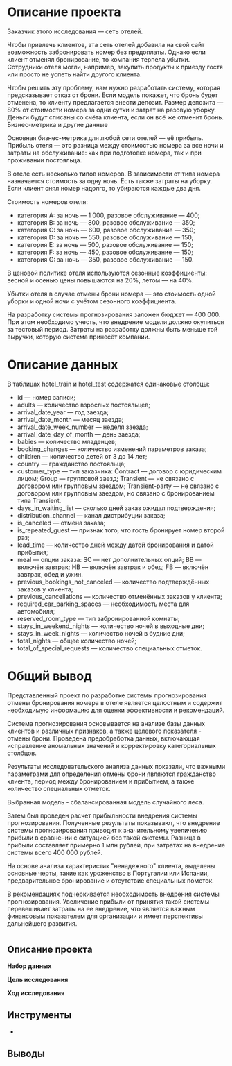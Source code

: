 # Описание проекта
Заказчик этого исследования — сеть отелей. 

Чтобы привлечь клиентов, эта сеть отелей добавила на свой сайт возможность забронировать номер без предоплаты. Однако если клиент отменял бронирование, то компания терпела убытки. Сотрудники отеля могли, например, закупить продукты к приезду гостя или просто не успеть найти другого клиента.

Чтобы решить эту проблему, нам нужно разработать систему, которая предсказывает отказ от брони. Если модель покажет, что бронь будет отменена, то клиенту предлагается внести депозит. Размер депозита — 80% от стоимости номера за одни сутки и затрат на разовую уборку. Деньги будут списаны со счёта клиента, если он всё же отменит бронь.
Бизнес-метрика и другие данные

Основная бизнес-метрика для любой сети отелей — её прибыль. Прибыль отеля — это разница между стоимостью номера за все ночи и затраты на обслуживание: как при подготовке номера, так и при проживании постояльца. 

В отеле есть несколько типов номеров. В зависимости от типа номера назначается стоимость за одну ночь. Есть также затраты на уборку. Если клиент снял номер надолго, то убираются каждые два дня. 

Стоимость номеров отеля:
* категория A: за ночь — 1 000, разовое обслуживание — 400;
* категория B: за ночь — 800, разовое обслуживание — 350;
* категория C: за ночь — 600, разовое обслуживание — 350;
* категория D: за ночь — 550, разовое обслуживание — 150;
* категория E: за ночь — 500, разовое обслуживание — 150;
* категория F: за ночь — 450, разовое обслуживание — 150;
* категория G: за ночь — 350, разовое обслуживание — 150.

В ценовой политике отеля используются сезонные коэффициенты: весной и осенью цены повышаются на 20%, летом — на 40%.

Убытки отеля в случае отмены брони номера — это стоимость одной уборки и одной ночи с учётом сезонного коэффициента.

На разработку системы прогнозирования заложен бюджет — 400 000. При этом необходимо учесть, что внедрение модели должно окупиться за тестовый период. Затраты на разработку должны быть меньше той выручки, которую система принесёт компании.

# Описание данных

В таблицах hotel_train и hotel_test содержатся одинаковые столбцы:
* id — номер записи;
* adults — количество взрослых постояльцев;
* arrival_date_year — год заезда;
* arrival_date_month — месяц заезда;
* arrival_date_week_number — неделя заезда;
* arrival_date_day_of_month — день заезда;
* babies — количество младенцев;
* booking_changes — количество изменений параметров заказа;
* children — количество детей от 3 до 14 лет;
* country — гражданство постояльца;
* customer_type — тип заказчика: 
Contract — договор с юридическим лицом;
Group — групповой заезд;
Transient — не связано с договором или групповым заездом;
Transient-party — не связано с договором или групповым заездом, но связано с бронированием типа Transient.
* days_in_waiting_list — сколько дней заказ ожидал подтверждения;
* distribution_channel — канал дистрибуции заказа;
* is_canceled — отмена заказа;
* is_repeated_guest — признак того, что гость бронирует номер второй раз;
* lead_time — количество дней между датой бронирования и датой прибытия;
* meal — опции заказа: 
SC — нет дополнительных опций;
BB — включён завтрак;
HB — включён завтрак и обед;
FB — включён завтрак, обед и ужин.
* previous_bookings_not_canceled — количество подтверждённых заказов у клиента;
* previous_cancellations — количество отменённых заказов у клиента;
* required_car_parking_spaces — необходимость места для автомобиля;
* reserved_room_type — тип забронированной комнаты;
* stays_in_weekend_nights — количество ночей в выходные дни;
* stays_in_week_nights — количество ночей в будние дни;
* total_nights — общее количество ночей;
* total_of_special_requests — количество специальных отметок.

# Общий вывод
Представленный проект по разработке системы прогнозирования отмены бронирования номера в отеле является целостным и содержит необходимую информацию для оценки эффективности и рекомендаций.

Система прогнозирования основывается на анализе базы данных клиентов и различных признаков, а также целевого показателя - отмены брони. Проведена предобработка данных, включающая исправление аномальных значений и корректировку категориальных столбцов.

Результаты исследовательского анализа данных показали, что важными параметрами для определения отмены брони являются гражданство клиента, период между бронированием и прибытием, а также количество специальных отметок.

Выбранная модель - сбалансированная модель случайного леса.

Затем был проведен расчет прибыльности внедрения системы прогнозирования. Полученные результаты показывают, что внедрение системы прогнозирования приводит к значительному увеличению прибыли в сравнении с ситуацией без такой системы. Разница в прибыли составляет примерно 1 млн рублей, при затратах на внедрение системы всего 400 000 рублей.

На основе анализа характеристик "ненадежного" клиента, выделены основные черты, такие как уроженство в Португалии или Испании, предварительное бронирование и отсутствие специальных пометок.

В рекомендациях подчеркивается необходимость внедрения системы прогнозирования. Увеличение прибыли от принятия такой системы перевешивает затраты на ее внедрение, что является важным финансовым показателем для организации и имеет перспективы дальнейшего развития.

# 

## Описание проекта

**Набор данных**


**Цель исследования**

**Ход исследования**


## Инструменты
- 

## Выводы
